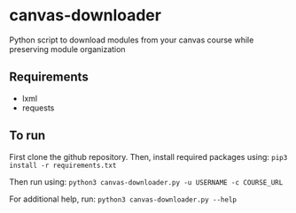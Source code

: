 # canvas-downloader
Python script to download modules from your canvas course while preserving module organization

## Requirements
- lxml
- requests

## To run
First clone the github repository. Then, install required packages using:
`pip3 install -r requirements.txt`

Then run using:
`python3 canvas-downloader.py -u USERNAME -c COURSE_URL`

For additional help, run:
`python3 canvas-downloader.py --help`
